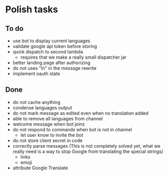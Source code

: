 # Polish tasks

## To do

- use bot to display current languages
- validate google api token before storing
- quick dispatch to second lambda
   - requires that we make a really small dispatcher jar
- better landing page after authorizing
- do not uses "In" in the message rewrite
- implement oauth state


## Done

- do not cache anything
- condense languages output
- do not mark message as edited even when no translation added
- able to remove all languages from channel 
- welcome message when bot joins
- do not respond to commands when bot is not in channel
   - let user know to invite the bot
- do not store client secret in code
- correctly parse messages  (This is not completely solved yet, what we really need is a way to stop Google from translating the special strings)
  - links
  - emoji
- attribute Google Translate

